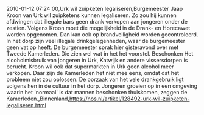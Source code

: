 2010-01-12 07:24:00,Urk wil zuipketen legaliseren,Burgemeester Jaap Kroon van Urk wil zuipketens kunnen legaliseren. Zo zou hij kunnen afdwingen dat illegale bars geen drank verkopen aan jongeren onder de zestien. Volgens Kroon moet die mogelijkheid in de Drank- en Horecawet worden opgenomen. Dan kan ook op brandveiligheid worden gecontroleerd. In het dorp zijn veel illegale drinkgelegenheden, waar de burgemeester geen vat op heeft. De burgemeester sprak hier gisteravond over met Tweede Kamerleden. Die zien wel wat in het het voorstel. Beschonken Het alcoholmisbruik van jongeren in Urk, Katwijk en andere vissersdorpen is berucht. Kroon wil ook dat supermarkten in Urk geen alcohol meer verkopen. Daar zijn de Kamerleden het niet mee eens, omdat dat het probleem niet zou oplossen. De oorzaak van het vele drankgebruik ligt volgens hen in de cultuur in het dorp. Jongeren groeien op in een omgeving waarin het 'normaal' is dat mannen beschonken thuiskomen, zeggen de Kamerleden.,Binnenland,https://nos.nl/artikel/128492-urk-wil-zuipketen-legaliseren.html